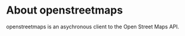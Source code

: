 About openstreetmaps
====================
openstreetmaps is an asychronous client to the Open Street Maps API.